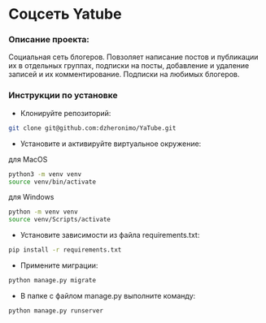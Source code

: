 # Соцсеть Yatube


### Описание проекта:
Социальная сеть блогеров. Повзоляет написание постов и публикации их в отдельных группах, подписки на посты, добавление и удаление записей и их комментирование. Подписки на любимых блогеров.


### Инструкции по установке
- Клонируйте репозиторий:

```bash
git clone git@github.com:dzheronimo/YaTube.git
```

- Установите и активируйте виртуальное окружение:

для MacOS
```bash
python3 -m venv venv
source venv/bin/activate
```
для Windows
```bash
python -m venv venv
source venv/Scripts/activate
```

- Установите зависимости из файла requirements.txt:
```bash
pip install -r requirements.txt
```

- Примените миграции:
```bash
python manage.py migrate
```

- В папке с файлом manage.py выполните команду:
```bash
python manage.py runserver
```
